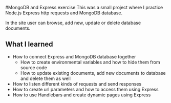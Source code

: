#MongoDB and Express exercise
This was a small project where I practice Node.js Express http requests and MongoDB database.

In the site user can browse, add new, update or delete database documents. 

## What I learned
- How to connect Express and MongoDB database together
    - How to create environmental variables and how to hide them from source code
    - How to update existing documents, add new documents to database and delete them as well
- How to listen different kinds of requests and send responses
- How to create url parameters and how to access them using Express
- How to use Handlebars and create dynamic pages using Express
